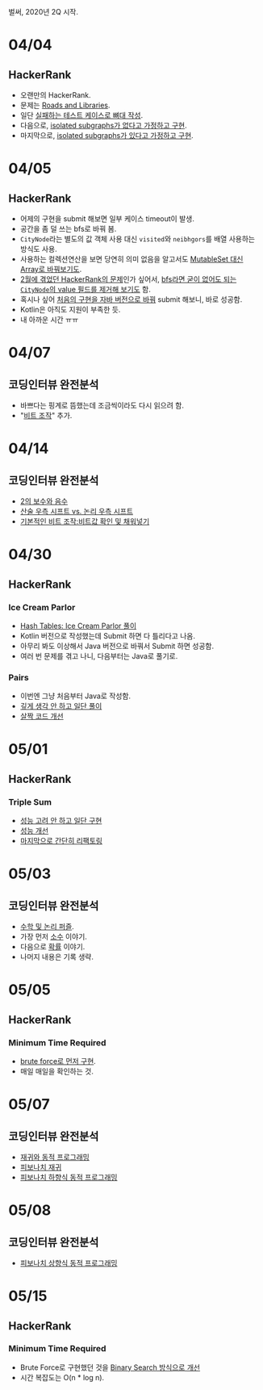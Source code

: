 벌써, 2020년 2Q 시작.

# 04/04

## HackerRank

- 오랜만의 HackerRank.
- 문제는 [Roads and Libraries](https://www.hackerrank.com/challenges/torque-and-development/problem?h_l=interview&playlist_slugs%5B%5D=interview-preparation-kit&playlist_slugs%5B%5D=graphs).
- 일단 [실패하는 테스트 케이스로 뼈대 작성](https://github.com/codehumane/algorithm/commit/13ee91e20ecf167896feb4e8ef38726083d994b1).
- 다음으로, [isolated subgraphs가 없다고 가정하고 구현](https://github.com/codehumane/algorithm/commit/dccefc9b79126b2209dcda21d4309da99c0386b1).
- 마지막으로, [isolated subgraphs가 있다고 가정하고 구현](https://github.com/codehumane/algorithm/commit/ad7bc984ca705a52ee724346bb89b972a3a70be9).

# 04/05

## HackerRank

- 어제의 구현을 submit 해보면 일부 케이스 timeout이 발생.
- 공간을 좀 덜 쓰는 bfs로 바꿔 봄.
- `CityNode`라는 별도의 값 객체 사용 대신 `visited`와 `neibhgors`를 배열 사용하는 방식도 사용.
- 사용하는 컬렉션연산을 보면 당연히 의미 없음을 알고서도 [MutableSet 대신 Array로 바꿔보기도](https://github.com/codehumane/algorithm/commit/d400c63c197897da59c596dc6a9c8e0c0d962183).
- [2월에 겪었던 HackerRank의 문제](https://github.com/codehumane/what-i-learned/blob/master/til/2020-1Q.md#0202)인가 싶어서, [bfs라면 굳이 없어도 되는 `CityNode`의 value 필드를 제거해 보기도](https://github.com/codehumane/algorithm/commit/ada59d33064d7fe7de3b0db0646266ffa6537ae7) 함.
- 혹시나 싶어 [처음의 구현을 자바 버전으로 바꿔](https://github.com/codehumane/algorithm/commit/8863c422a182b2b2afd299f00037abbbced12bc3) submit 해보니, 바로 성공함.
- Kotlin은 아직도 지원이 부족한 듯.
- 내 아까운 시간 ㅠㅠ

# 04/07

## 코딩인터뷰 완전분석

- 바쁘다는 핑계로 뜸했는데 조금씩이라도 다시 읽으려 함.
- "[비트 조작](https://github.com/codehumane/what-i-learned/blob/master/book/ctci/README.md#%EB%B9%84%ED%8A%B8-%EC%A1%B0%EC%9E%91)" 추가.

# 04/14

## 코딩인터뷰 완전분석

- [2의 보수와 음수](https://github.com/codehumane/what-i-learned/blob/master/book/ctci/README.md#2%EC%9D%98-%EB%B3%B4%EC%88%98%EC%99%80-%EC%9D%8C%EC%88%98)
- [산술 우측 시프트 vs. 논리 우측 시프트](https://github.com/codehumane/what-i-learned/blob/master/book/ctci/README.md#%EC%82%B0%EC%88%A0-%EC%9A%B0%EC%B8%A1-%EC%8B%9C%ED%94%84%ED%8A%B8-vs-%EB%85%BC%EB%A6%AC-%EC%9A%B0%EC%B8%A1-%EC%8B%9C%ED%94%84%ED%8A%B8)
- [기본적인 비트 조작:비트값 확인 및 채워넣기](https://github.com/codehumane/what-i-learned/blob/master/book/ctci/README.md#%EA%B8%B0%EB%B3%B8%EC%A0%81%EC%9D%B8-%EB%B9%84%ED%8A%B8-%EC%A1%B0%EC%9E%91-%EB%B9%84%ED%8A%B8%EA%B0%92-%ED%99%95%EC%9D%B8-%EB%B0%8F-%EC%B1%84%EC%9B%8C%EB%84%A3%EA%B8%B0)

# 04/30

## HackerRank

### Ice Cream Parlor

- [Hash Tables: Ice Cream Parlor 풀이](https://github.com/codehumane/algorithm/commit/130752e7922fe205ab163e1cab1207492ee7b62e)
- Kotlin 버전으로 작성했는데 Submit 하면 다 틀리다고 나옴.
- 아무리 봐도 이상해서 Java 버전으로 바꿔서 Submit 하면 성공함.
- 여러 번 문제를 겪고 나니, 다음부터는 Java로 풀기로.

### Pairs

- 이번엔 그냥 처음부터 Java로 작성함.
- [깊게 생각 안 하고 일단 풀이](https://github.com/codehumane/algorithm/commit/1fd527df12c1d57d563e974b542321b71dca695b)
- [살짝 코드 개선](https://github.com/codehumane/algorithm/commit/278a88d981ce87de35a0c755f0427b92bf8423dc)

# 05/01

## HackerRank

### Triple Sum

- [성능 고려 안 하고 일단 구현](https://github.com/codehumane/algorithm/commit/e1cb6fe7f72c0f93e343acd1af642f8e597d3b94)
- [성능 개선](https://github.com/codehumane/algorithm/commit/b5f48f32f6712b70d4e00779c60c4330e690aaac)
- [마지막으로 간단히 리팩토링](https://github.com/codehumane/algorithm/commit/cc7f3d990a5f27176a082d2d9b679be394baef75)

# 05/03

## 코딩인터뷰 완전분석

- [수학 및 논리 퍼즐](https://github.com/codehumane/what-i-learned/blob/master/book/ctci/README.md#%EC%88%98%ED%95%99-%EB%B0%8F-%EB%85%BC%EB%A6%AC-%ED%8D%BC%EC%A6%90).
- 가장 먼저 [소수](https://github.com/codehumane/what-i-learned/blob/master/book/ctci/README.md#%EC%86%8C%EC%88%98) 이야기.
- 다음으로 [확률](https://github.com/codehumane/what-i-learned/blob/master/book/ctci/README.md#%ED%99%95%EB%A5%A0) 이야기.
- 나머지 내용은 기록 생략.

# 05/05

## HackerRank

### Minimum Time Required

- [brute force로 먼저 구현](https://github.com/codehumane/algorithm/commit/bc245a1525808beff8963f5cf4fcee2b5056e1e5).
- 매일 매일을 확인하는 것.

# 05/07

## 코딩인터뷰 완전분석

- [재귀와 동적 프로그래밍](https://github.com/codehumane/what-i-learned/blob/master/book/ctci/README.md#%EC%9E%AC%EA%B7%80%EC%99%80-%EB%8F%99%EC%A0%81-%ED%94%84%EB%A1%9C%EA%B7%B8%EB%9E%98%EB%B0%8D)
- [피보나치 재귀](https://github.com/codehumane/what-i-learned/blob/master/book/ctci/README.md#%EC%9E%AC%EA%B7%80)
- [피보나치 하향식 동적 프로그래밍](https://github.com/codehumane/what-i-learned/blob/master/book/ctci/README.md#%ED%95%98%ED%96%A5%EC%8B%9D-%EB%8F%99%EC%A0%81-%ED%94%84%EB%A1%9C%EA%B7%B8%EB%9E%98%EB%B0%8D-%EB%A9%94%EB%AA%A8%EC%9D%B4%EC%A0%9C%EC%9D%B4%EC%85%98)

# 05/08

## 코딩인터뷰 완전분석

- [피보나치 상향식 동적 프로그래밍](https://github.com/codehumane/what-i-learned/blob/master/book/ctci/README.md#%EC%83%81%ED%96%A5%EC%8B%9D-%EB%8F%99%EC%A0%81-%ED%94%84%EB%A1%9C%EA%B7%B8%EB%9E%98%EB%B0%8D)

# 05/15

## HackerRank

### Minimum Time Required

- Brute Force로 구현했던 것을 [Binary Search 방식으로 개선](https://github.com/codehumane/algorithm/commit/2279cb5fc9fd221b6e5b4ee151f333ed462577fb)
- 시간 복잡도는 O(n * log n).

